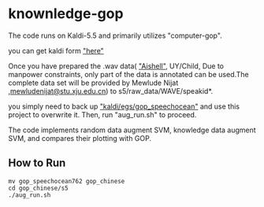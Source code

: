# knownledge-gop

The code runs on Kaldi-5.5 and primarily utilizes "computer-gop".

you can get kaldi form ["here"](https://github.com/kaldi-asr/kaldi)

Once you have prepared the .wav data( ["Aishell"](https://www.openslr.org/33/), UY/Child, Due to manpower constraints, only part of the data is annotated can be used.The complete data set will be provided by Mewlude Nijat ,mewludenijat@stu.xju.edu.cn) to s5/raw_data/WAVE/speakid*.

you simply need to back up ["kaldi/egs/gop_speechocean"](https://github.com/kaldi-asr/kaldi/tree/master/egs/gop_speechocean76) and use this project to overwrite it. Then, run "aug_run.sh" to proceed.

The code implements random data augment SVM, knowledge data augment SVM, and compares their plotting with GOP.

## How to Run

```
mv gop_speechocean762 gop_chinese
cd gop_chinese/s5
./aug_run.sh
```



